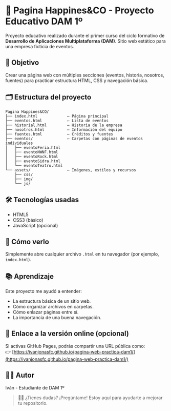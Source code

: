 # 🎉 Pagina Happines&CO - Proyecto Educativo DAM 1º
Proyecto educativo realizado durante el primer curso del ciclo formativo de **Desarrollo de Aplicaciones Multiplataforma (DAM)**. Sitio web estático para una empresa ficticia de eventos.

## 📌 Objetivo
Crear una página web con múltiples secciones (eventos, historia, nosotros, fuentes) para practicar estructura HTML, CSS y navegación básica.

## 🗂️ Estructura del proyecto
```
Pagina Happines&CO/
├── index.html             ← Página principal
├── eventos.html           ← Lista de eventos
├── historial.html         ← Historia de la empresa
├── nosotros.html          ← Información del equipo
├── fuentes.html           ← Créditos y fuentes
├── eventos/               ← Carpetas con páginas de eventos individuales
│   ├── eventoFeria.html
│   ├── eventoNWNF.html
│   ├── eventoRock.html
│   ├── eventoSidra.html
│   └── eventoTeatro.html
└── assets/                ← Imágenes, estilos y recursos
    ├── css/
    ├── img/
    └── js/ 
```

## 🛠️ Tecnologías usadas
- HTML5
- CSS3 (básico)
- JavaScript (opcional)

## 🚀 Cómo verlo
Simplemente abre cualquier archivo `.html` en tu navegador (por ejemplo, `index.html`).

## 📚 Aprendizaje
Este proyecto me ayudó a entender:
- La estructura básica de un sitio web.
- Cómo organizar archivos en carpetas.
- Cómo enlazar páginas entre sí.
- La importancia de una buena navegación.

## 🔗 Enlace a la versión online (opcional)
Si activas GitHub Pages, podrás compartir una URL pública como:  
👉 [https://ivanjonasfc.github.io/pagina-web-practica-dam1/](https://ivanjonasfc.github.io/pagina-web-practica-dam1/)

## 👨‍💻 Autor
Iván - Estudiante de DAM 1º

> 🙋‍♂️ ¿Tienes dudas? ¡Pregúntame! Estoy aquí para ayudarte a mejorar tu repositorio.

